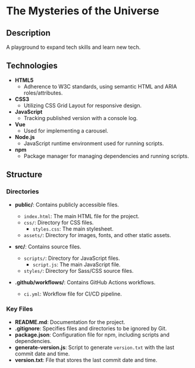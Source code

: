 # The Mysteries of the Universe

## Description

A playground to expand tech skills and learn new tech.

## Technologies

- **HTML5**
  - Adherence to W3C standards, using semantic HTML and ARIA roles/attributes.
- **CSS3**
  - Utilizing CSS Grid Layout for responsive design.
- **JavaScript**
  - Tracking published version with a console log.
- **Vue**
  - Used for implementing a carousel.
- **Node.js**
  - JavaScript runtime environment used for running scripts.
- **npm**
  - Package manager for managing dependencies and running scripts.

## Structure

### Directories

- **public/**: Contains publicly accessible files.

  - `index.html`: The main HTML file for the project.
  - `css/`: Directory for CSS files.
    - `styles.css`: The main stylesheet.
  - `assets/`: Directory for images, fonts, and other static assets.

- **src/**: Contains source files.

  - `scripts/`: Directory for JavaScript files.
    - `script.js`: The main JavaScript file.
  - `styles/`: Directory for Sass/CSS source files.

- **.github/workflows/**: Contains GitHub Actions workflows.
  - `ci.yml`: Workflow file for CI/CD pipeline.

### Key Files

- **README.md**: Documentation for the project.
- **.gitignore**: Specifies files and directories to be ignored by Git.
- **package.json**: Configuration file for npm, including scripts and dependencies.
- **generate-version.js**: Script to generate `version.txt` with the last commit date and time.
- **version.txt**: File that stores the last commit date and time.
